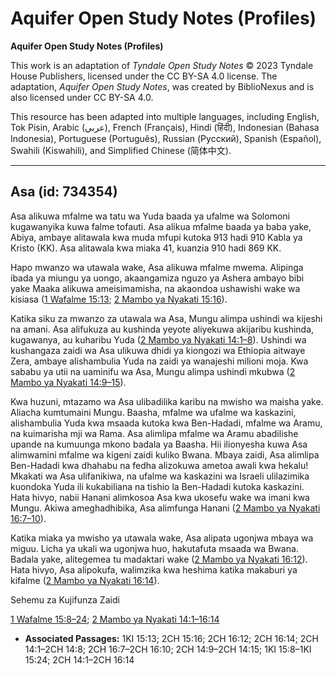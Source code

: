 # Aquifer Open Study Notes (Profiles)

**Aquifer Open Study Notes (Profiles)**

This work is an adaptation of *Tyndale Open Study Notes* © 2023 Tyndale House Publishers, licensed under the CC BY\-SA 4\.0 license. The adaptation, *Aquifer Open Study Notes*, was created by BiblioNexus and is also licensed under CC BY\-SA 4\.0\.

This resource has been adapted into multiple languages, including English, Tok Pisin, Arabic (عربي), French (Français), Hindi (हिंदी), Indonesian (Bahasa Indonesia), Portuguese (Português), Russian (Русский), Spanish (Español), Swahili (Kiswahili), and Simplified Chinese (简体中文).



--------------------------------

## Asa (id: 734354)

Asa alikuwa mfalme wa tatu wa Yuda baada ya ufalme wa Solomoni kugawanyika kuwa falme tofauti. Asa alikua mfalme baada ya baba yake, Abiya, ambaye alitawala kwa muda mfupi kutoka 913 hadi 910 Kabla ya Kristo (KK). Asa alitawala kwa miaka 41, kuanzia 910 hadi 869 KK.

Hapo mwanzo wa utawala wake, Asa alikuwa mfalme mwema. Alipinga ibada ya miungu ya uongo, akaangamiza nguzo ya Ashera ambayo bibi yake Maaka alikuwa ameisimamisha, na akaondoa ushawishi wake wa kisiasa ([1 Wafalme 15:13](https://ref.ly/1Kgs15:13); [2 Mambo ya Nyakati 15:16](https://ref.ly/2Chr15:16)).

Katika siku za mwanzo za utawala wa Asa, Mungu alimpa ushindi wa kijeshi na amani. Asa alifukuza au kushinda yeyote aliyekuwa akijaribu kushinda, kugawanya, au kuharibu Yuda ([2 Mambo ya Nyakati 14:1–8](https://ref.ly/2Chr14:1-2Chr14:8)). Ushindi wa kushangaza zaidi wa Asa ulikuwa dhidi ya kiongozi wa Ethiopia aitwaye Zera, ambaye alishambulia Yuda na zaidi ya wanajeshi milioni moja. Kwa sababu ya utii na uaminifu wa Asa, Mungu alimpa ushindi mkubwa ([2 Mambo ya Nyakati 14:9–15](https://ref.ly/2Chr14:9-2Chr14:15)).

Kwa huzuni, mtazamo wa Asa ulibadilika karibu na mwisho wa maisha yake. Aliacha kumtumaini Mungu. Baasha, mfalme wa ufalme wa kaskazini, alishambulia Yuda kwa msaada kutoka kwa Ben\-Hadadi, mfalme wa Aramu, na kuimarisha mji wa Rama. Asa alimlipa mfalme wa Aramu abadilishe upande na kumuunga mkono badala ya Baasha. Hii ilionyesha kuwa Asa alimwamini mfalme wa kigeni zaidi kuliko Bwana. Mbaya zaidi, Asa alimlipa Ben\-Hadadi kwa dhahabu na fedha alizokuwa ametoa awali kwa hekalu! Mkakati wa Asa ulifanikiwa, na ufalme wa kaskazini wa Israeli ulilazimika kuondoka Yuda ili kukabiliana na tishio la Ben\-Hadadi kutoka kaskazini. Hata hivyo, nabii Hanani alimkosoa Asa kwa ukosefu wake wa imani kwa Mungu. Akiwa ameghadhibika, Asa alimfunga Hanani ([2 Mambo ya Nyakati 16:7–10](https://ref.ly/2Chr16:7-2Chr16:10)).

Katika miaka ya mwisho ya utawala wake, Asa alipata ugonjwa mbaya wa miguu. Licha ya ukali wa ugonjwa huo, hakutafuta msaada wa Bwana. Badala yake, alitegemea tu madaktari wake ([2 Mambo ya Nyakati 16:12](https://ref.ly/2Chr16:12)). Hata hivyo, Asa alipokufa, walimzika kwa heshima katika makaburi ya kifalme ([2 Mambo ya Nyakati 16:14](https://ref.ly/2Chr16:14)).

Sehemu za Kujifunza Zaidi

[1 Wafalme 15:8–24](https://ref.ly/1Kgs15:8-1Kgs15:24); [2 Mambo ya Nyakati 14:1–16:14](https://ref.ly/2Chr14:1-2Chr16:14)

* **Associated Passages:** 1KI 15:13; 2CH 15:16; 2CH 16:12; 2CH 16:14; 2CH 14:1–2CH 14:8; 2CH 16:7–2CH 16:10; 2CH 14:9–2CH 14:15; 1KI 15:8–1KI 15:24; 2CH 14:1–2CH 16:14

